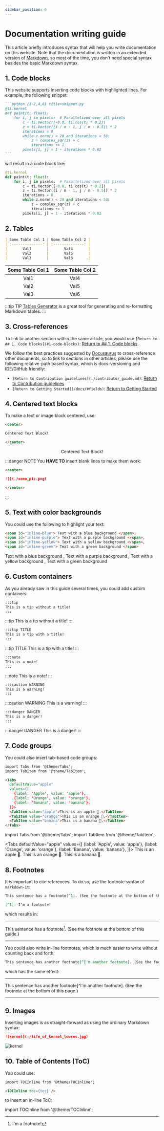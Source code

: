 ```yaml
---
sidebar_position: 6
---
```


# Documentation writing guide

This article briefly introduces syntax that will help you write documentation on this website. Note that the documentation is written in an extended version of [Markdown](https://daringfireball.net/projects/markdown/syntax), so most of the time, you don't need special syntax besides the basic Markdown syntax.

## 1. Code blocks

This website supports inserting code blocks with highlighted lines. For example, the following snippet:

````md
```python {1-2,4,6} title=snippet.py
@ti.kernel
def paint(t: float):
    for i, j in pixels:  # Parallelized over all pixels
        c = ti.Vector([-0.8, ti.cos(t) * 0.2])
        z = ti.Vector([i / n - 1, j / n - 0.5]) * 2
        iterations = 0
        while z.norm() < 20 and iterations < 50:
            z = complex_sqr(z) + c
            iterations += 1
        pixels[i, j] = 1 - iterations * 0.02
```
````

will result in a code block like:

```python {1-2,4,6} title=snippet.py
@ti.kernel
def paint(t: float):
    for i, j in pixels:  # Parallelized over all pixels
        c = ti.Vector([-0.8, ti.cos(t) * 0.2])
        z = ti.Vector([i / n - 1, j / n - 0.5]) * 2
        iterations = 0
        while z.norm() < 20 and iterations < 50:
            z = complex_sqr(z) + c
            iterations += 1
        pixels[i, j] = 1 - iterations * 0.02
```

## 2. Tables

```md
| Some Table Col 1 | Some Table Col 2 |
| :--------------: | :--------------: |
|       Val1       |       Val4       |
|       Val2       |       Val5       |
|       Val3       |       Val6       |
```

| Some Table Col 1 | Some Table Col 2 |
| :--------------: | :--------------: |
|       Val1       |       Val4       |
|       Val2       |       Val5       |
|       Val3       |       Val6       |

:::tip TIP
[Tables Generator](https://www.tablesgenerator.com/markdown_tables) is a great tool for generating and re-formatting Markdown tables.
:::

## 3. Cross-references

To link to another section within the same article, you would use `[Return to ## 1. Code blocks](#1-code-blocks)`: [Return to ## 1. Code blocks](#1-code-blocks).

We follow the best practices suggested by [Docusaurus](https://docusaurus.io/docs/docs-markdown-features#referencing-other-documents) to cross-reference other documents, so to link to sections in other articles, please use the following relative-path based syntax, which
is docs-versioning and IDE/GitHub friendly:

- `[Return to Contribution guidelines](./contributor_guide.md)`: [Return to Contribution guidelines](./contributor_guide.md)
- `[Return to Getting Started](/docs/#fields)`: [Return to Getting Started](/docs/#fields)

## 4. Centered text blocks

To make a text or image block centered, use:

```md
<center>

Centered Text Block!

</center>
```

<center>

Centered Text Block!

</center>

:::danger NOTE
You **HAVE TO** insert blank lines to make them work:

```md
<center>

![](./some_pic.png)

</center>
```

:::

## 5. Text with color backgrounds

You could use the following to highlight your text:

```md
<span id="inline-blue"> Text with a blue background </span>,
<span id="inline-purple"> Text with a purple background </span>,
<span id="inline-yellow"> Text with a yellow background </span>,
<span id="inline-green"> Text with a green background </span>
```

<span id="inline-blue"> Text with a blue background </span>,
<span id="inline-purple"> Text with a purple background </span>,
<span id="inline-yellow"> Text with a yellow background </span>,
<span id="inline-green"> Text with a green background </span>

## 6. Custom containers

As you already saw in this guide several times, you could add custom containers:

```md
:::tip
This is a tip without a title!
:::
```

:::tip
This is a tip without a title!
:::

```md
:::tip TITLE
This is a tip with a title!
:::
```

:::tip TITLE
This is a tip with a title!
:::

```md
:::note
This is a note!
:::
```

:::note
This is a note!
:::

```md
:::caution WARNING
This is a warning!
:::
```

:::caution WARNING
This is a warning!
:::

```md
:::danger DANGER
This is a danger!
:::
```

:::danger DANGER
This is a danger!
:::

## 7. Code groups

You could also insert tab-based code groups:

```md
import Tabs from '@theme/Tabs';
import TabItem from '@theme/TabItem';

<Tabs
  defaultValue="apple"
  values={[
    {label: 'Apple', value: 'apple'},
    {label: 'Orange', value: 'orange'},
    {label: 'Banana', value: 'banana'},
  ]}>
  <TabItem value="apple">This is an apple 🍎.</TabItem>
  <TabItem value="orange">This is an orange 🍊.</TabItem>
  <TabItem value="banana">This is a banana 🍌.</TabItem>
</Tabs>
```

import Tabs from '@theme/Tabs';
import TabItem from '@theme/TabItem';

<Tabs
  defaultValue="apple"
  values={[
    {label: 'Apple', value: 'apple'},
    {label: 'Orange', value: 'orange'},
    {label: 'Banana', value: 'banana'},
  ]}>
  <TabItem value="apple">This is an apple 🍎.</TabItem>
  <TabItem value="orange">This is an orange 🍊.</TabItem>
  <TabItem value="banana">This is a banana 🍌.</TabItem>
</Tabs>

## 8. Footnotes

It is important to cite references. To do so, use the footnote syntax of `markdown-it`:

```md
This sentence has a footnote[^1]. (See the footnote at the bottom of this guide.)

[^1]: I'm a footnote!
```

which results in:

---

This sentence has a footnote[^1]. (See the footnote at the bottom of this guide.)

[^1]: I'm a footnote!

---

You could also write in-line footnotes, which is much easier to write without counting back and forth:

```md
This sentence has another footnote[^I'm another footnote]. (See the footnote at the bottom of this page.)
```

which has the same effect:

---

This sentence has another footnote[^I'm another footnote]. (See the footnote at the bottom of this page.)

---

## 9. Images

Inserting images is as straight-forward as using the ordinary Markdown syntax:

```md
![kernel](./life_of_kernel_lowres.jpg)
```

![kernel](./life_of_kernel_lowres.jpg)

## 10. Table of Contents (ToC)

You could use:

```md
import TOCInline from '@theme/TOCInline';

<TOCInline toc={toc} />
```

to insert an in-line ToC:

import TOCInline from '@theme/TOCInline';

<TOCInline toc={toc} />
